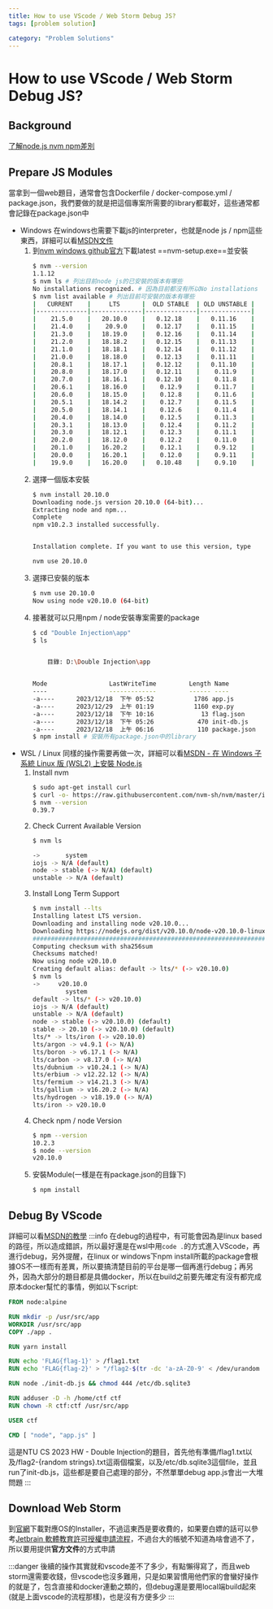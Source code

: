 ```yaml
---
title: How to use VScode / Web Storm Debug JS?
tags: [problem solution]

category: "Problem Solutions"
---
```


# How to use VScode / Web Storm Debug JS?
<!-- more -->

## Background
[了解node.js nvm npm差別](https://a0910288060.medium.com/%E4%BA%86%E8%A7%A3node-js-nvm-npm%E5%B7%AE%E5%88%A5-47cda7c1d569)

## Prepare JS Modules
當拿到一個web題目，通常會包含Dockerfile / docker-compose.yml / package.json，我們要做的就是把這個專案所需要的library都載好，這些通常都會記錄在package.json中
* Windows
    在windows也需要下載js的interpreter，也就是node js / npm這些東西，詳細可以看[MSDN文件](https://learn.microsoft.com/zh-tw/windows/dev-environment/javascript/nodejs-on-windows)
    1. 到[nvm windows github官方](https://github.com/coreybutler/nvm-windows/releases)下載latest ==nvm-setup.exe==並安裝
        ```bash
        $ nvm --version
        1.1.12
        $ nvm ls # 列出目前node js的已安裝的版本有哪些
        No installations recognized. # 因為目前都沒有所以No installations
        $ nvm list available # 列出目前可安裝的版本有哪些
        |   CURRENT    |     LTS      |  OLD STABLE  | OLD UNSTABLE |
        |--------------|--------------|--------------|--------------|
        |    21.5.0    |   20.10.0    |   0.12.18    |   0.11.16    |
        |    21.4.0    |    20.9.0    |   0.12.17    |   0.11.15    |
        |    21.3.0    |   18.19.0    |   0.12.16    |   0.11.14    |
        |    21.2.0    |   18.18.2    |   0.12.15    |   0.11.13    |
        |    21.1.0    |   18.18.1    |   0.12.14    |   0.11.12    |
        |    21.0.0    |   18.18.0    |   0.12.13    |   0.11.11    |
        |    20.8.1    |   18.17.1    |   0.12.12    |   0.11.10    |
        |    20.8.0    |   18.17.0    |   0.12.11    |    0.11.9    |
        |    20.7.0    |   18.16.1    |   0.12.10    |    0.11.8    |
        |    20.6.1    |   18.16.0    |    0.12.9    |    0.11.7    |
        |    20.6.0    |   18.15.0    |    0.12.8    |    0.11.6    |
        |    20.5.1    |   18.14.2    |    0.12.7    |    0.11.5    |
        |    20.5.0    |   18.14.1    |    0.12.6    |    0.11.4    |
        |    20.4.0    |   18.14.0    |    0.12.5    |    0.11.3    |
        |    20.3.1    |   18.13.0    |    0.12.4    |    0.11.2    |
        |    20.3.0    |   18.12.1    |    0.12.3    |    0.11.1    |
        |    20.2.0    |   18.12.0    |    0.12.2    |    0.11.0    |
        |    20.1.0    |   16.20.2    |    0.12.1    |    0.9.12    |
        |    20.0.0    |   16.20.1    |    0.12.0    |    0.9.11    |
        |    19.9.0    |   16.20.0    |   0.10.48    |    0.9.10    |
        ```
    2. 選擇一個版本安裝
        ```bash
        $ nvm install 20.10.0
        Downloading node.js version 20.10.0 (64-bit)...
        Extracting node and npm...
        Complete
        npm v10.2.3 installed successfully.


        Installation complete. If you want to use this version, type

        nvm use 20.10.0
        ```
    3. 選擇已安裝的版本
        ```bash
        $ nvm use 20.10.0
        Now using node v20.10.0 (64-bit)
        ```
    4. 接著就可以只用npm / node安裝專案需要的package
        ```bash
        $ cd "Double Injection\app"
        $ ls


            目錄: D:\Double Injection\app


        Mode                 LastWriteTime         Length Name
        ----                 -------------         ------ ----
        -a----      2023/12/18  下午 05:52           1786 app.js
        -a----      2023/12/29  上午 01:19           1160 exp.py
        -a----      2023/12/18  下午 10:16             13 flag.json
        -a----      2023/12/18  下午 05:26            470 init-db.js
        -a----      2023/12/18  上午 06:16            110 package.json
        $ npm install # 安裝所有package.json中的library
        ```
* WSL / Linux
    同樣的操作需要再做一次，詳細可以看[MSDN - 在 Windows 子系統 Linux 版 (WSL2) 上安裝 Node.js](https://learn.microsoft.com/zh-tw/windows/dev-environment/javascript/nodejs-on-wsl)
    1. Install nvm
        ```bash
        $ sudo apt-get install curl
        $ curl -o- https://raw.githubusercontent.com/nvm-sh/nvm/master/install.sh | bash
        $ nvm --version
        0.39.7
        ```
    2. Check Current Available Version
        ```bash
        $ nvm ls

        ->       system
        iojs -> N/A (default)
        node -> stable (-> N/A) (default)
        unstable -> N/A (default)
        ```
    3. Install Long Term Support
        ```bash
        $ nvm install --lts
        Installing latest LTS version.
        Downloading and installing node v20.10.0...
        Downloading https://nodejs.org/dist/v20.10.0/node-v20.10.0-linux-x64.tar.xz...
        ############################################################################################################ 100.0%
        Computing checksum with sha256sum
        Checksums matched!
        Now using node v20.10.0
        Creating default alias: default -> lts/* (-> v20.10.0)
        $ nvm ls
        ->     v20.10.0
                 system
        default -> lts/* (-> v20.10.0)
        iojs -> N/A (default)
        unstable -> N/A (default)
        node -> stable (-> v20.10.0) (default)
        stable -> 20.10 (-> v20.10.0) (default)
        lts/* -> lts/iron (-> v20.10.0)
        lts/argon -> v4.9.1 (-> N/A)
        lts/boron -> v6.17.1 (-> N/A)
        lts/carbon -> v8.17.0 (-> N/A)
        lts/dubnium -> v10.24.1 (-> N/A)
        lts/erbium -> v12.22.12 (-> N/A)
        lts/fermium -> v14.21.3 (-> N/A)
        lts/gallium -> v16.20.2 (-> N/A)
        lts/hydrogen -> v18.19.0 (-> N/A)
        lts/iron -> v20.10.0
        ```
    4. Check npm / node Version
        ```bash
        $ npm --version
        10.2.3
        $ node --version
        v20.10.0
        ```
    5. 安裝Module(一樣是在有package.json的目錄下)
        ```bash
        $ npm install
        ```

## Debug By VScode
詳細可以看[MSDN的教學](https://learn.microsoft.com/zh-tw/training/modules/debug-nodejs/5-analyze-your-program-state)
:::info
在debug的過程中，有可能會因為是linux based的路徑，所以造成錯誤，所以最好還是在wsl中用`code .`的方式進入VScode，再進行debug，另外提醒，在linux or windows下npm install所載的package會根據OS不一樣而有差異，所以要搞清楚目前的平台是哪一個再進行debug；再另外，因為大部分的題目都是具備docker，所以在build之前要先確定有沒有都完成原本docker幫忙的事情，例如以下script:
```dockerfile
FROM node:alpine

RUN mkdir -p /usr/src/app
WORKDIR /usr/src/app
COPY ./app .

RUN yarn install

RUN echo 'FLAG{flag-1}' > /flag1.txt
RUN echo 'FLAG{flag-2}' > "/flag2-$(tr -dc 'a-zA-Z0-9' < /dev/urandom | head -c 16).txt"

RUN node ./init-db.js && chmod 444 /etc/db.sqlite3

RUN adduser -D -h /home/ctf ctf
RUN chown -R ctf:ctf /usr/src/app

USER ctf

CMD [ "node", "app.js" ]
```
這是NTU CS 2023 HW - Double Injection的題目，首先他有準備/flag1.txt以及/flag2-{random strings}.txt這兩個檔案，以及/etc/db.sqlite3這個file，並且run了init-db.js，這些都是要自己處理的部分，不然單單debug app.js會出一大堆問題
:::


## Download Web Storm
到[官網](https://www.jetbrains.com/webstorm/download/#section=windows)下載對應OS的Installer，不過這東西是要收費的，如果要白嫖的話可以參考[Jetbrain 軟體教育許可授權申請流程](https://hackmd.io/@nfu-johnny/B1yOz8KQs)，不過台大的帳號不知道為啥會過不了，所以要用提供**官方文件**的方式申請

:::danger
後續的操作其實就和vscode差不了多少，有點懶得寫了，而且web storm還需要收錢，但vscode也沒多難用，只是如果習慣用他們家的會蠻好操作的就是了，包含直接和docker連動之類的，但debug還是要用local端build起來(就是上面vscode的流程那樣)，也是沒有方便多少
:::